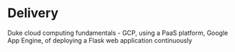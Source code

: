 # Delivery
Duke cloud computing fundamentals -  GCP, using a PaaS platform, Google App Engine, of deploying a Flask web application continuously
